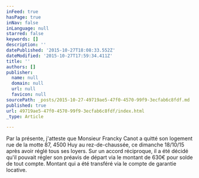 ```yaml
---
inFeed: true
hasPage: true
inNav: false
inLanguage: null
starred: false
keywords: []
description: ''
datePublished: '2015-10-27T18:08:33.552Z'
dateModified: '2015-10-27T17:59:34.411Z'
title: ''
authors: []
publisher:
  name: null
  domain: null
  url: null
  favicon: null
sourcePath: _posts/2015-10-27-49719ae5-47f0-4570-99f9-3ecfab6c8fdf.md
published: true
url: 49719ae5-47f0-4570-99f9-3ecfab6c8fdf/index.html
_type: Article

---
```

Par la présente,
j'atteste que Monsieur Francky Canot a quitté son logement rue de la
motte 87, 4500 Huy au rez-de-chaussée, ce dimanche 18/10/15 après
avoir réglé tous ses loyers. Sur un accord réciproque, il a été
décidé qu'il pouvait régler son préavis de départ via le montant
de 630€ pour solde de tout compte. Montant qui a été transféré
via le compte de garantie locative.